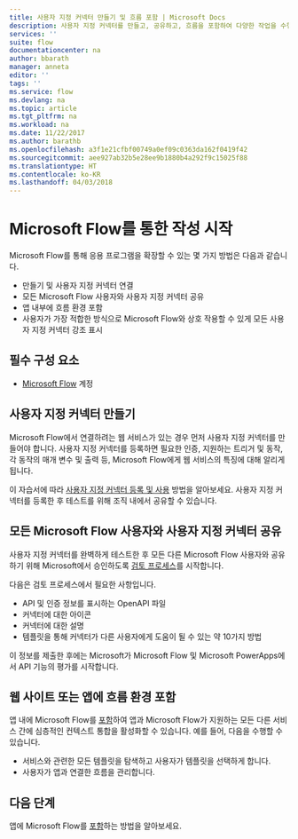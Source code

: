 ```yaml
---
title: 사용자 지정 커넥터 만들기 및 흐름 포함 | Microsoft Docs
description: 사용자 지정 커넥터를 만들고, 공유하고, 흐름을 포함하여 다양한 작업을 수행합니다.
services: ''
suite: flow
documentationcenter: na
author: bbarath
manager: anneta
editor: ''
tags: ''
ms.service: flow
ms.devlang: na
ms.topic: article
ms.tgt_pltfrm: na
ms.workload: na
ms.date: 11/22/2017
ms.author: barathb
ms.openlocfilehash: a3f1e21cfbf00749a0ef09c0363da162f0419f42
ms.sourcegitcommit: aee927ab32b5e28ee9b1880b4a292f9c15025f88
ms.translationtype: HT
ms.contentlocale: ko-KR
ms.lasthandoff: 04/03/2018
---
```

# <a name="start-to-build-with-microsoft-flow"></a>Microsoft Flow를 통한 작성 시작

Microsoft Flow를 통해 응용 프로그램을 확장할 수 있는 몇 가지 방법은 다음과 같습니다.

* 만들기 및 사용자 지정 커넥터 연결
* 모든 Microsoft Flow 사용자와 사용자 지정 커넥터 공유
* 앱 내부에 흐름 환경 포함
* 사용자가 가장 적합한 방식으로 Microsoft Flow와 상호 작용할 수 있게 모든 사용자 지정 커넥터 강조 표시

## <a name="prerequisites"></a>필수 구성 요소

* [Microsoft Flow](https://flow.microsoft.com) 계정

## <a name="create-a-custom-connector"></a>사용자 지정 커넥터 만들기

Microsoft Flow에서 연결하려는 웹 서비스가 있는 경우 먼저 사용자 지정 커넥터를 만들어야 합니다. 사용자 지정 커넥터를 등록하면 필요한 인증, 지원하는 트리거 및 동작, 각 동작의 매개 변수 및 출력 등, Microsoft Flow에게 웹 서비스의 특징에 대해 알리게 됩니다.

이 자습서에 따라 [사용자 지정 커넥터 등록 및 사용](https://powerapps.microsoft.com/tutorials/register-custom-api/) 방법을 알아보세요. 사용자 지정 커넥터를 등록한 후 테스트를 위해 조직 내에서 공유할 수 있습니다.

## <a name="share-a-custom-connector-with-all-microsoft-flow-users"></a>모든 Microsoft Flow 사용자와 사용자 지정 커넥터 공유

사용자 지정 커넥터를 완벽하게 테스트한 후 모든 다른 Microsoft Flow 사용자와 공유하기 위해 Microsoft에서 승인하도록 [검토 프로세스](https://flow.microsoft.com/blog/calling-all-saas-apps-now-you-can-build-your-own-connector-for-flow-and-logic-apps/)를 시작합니다.

다음은 검토 프로세스에서 필요한 사항입니다.

* API 및 인증 정보를 표시하는 OpenAPI 파일
* 커넥터에 대한 아이콘
* 커넥터에 대한 설명
* 템플릿을 통해 커넥터가 다른 사용자에게 도움이 될 수 있는 약 10가지 방법

이 정보를 제출한 후에는 Microsoft가 Microsoft Flow 및 Microsoft PowerApps에서 API 기능의 평가를 시작합니다.

## <a name="embed-the-flow-experience-into-your-website-or-app"></a>웹 사이트 또는 앱에 흐름 환경 포함

앱 내에 Microsoft Flow를 [포함](embed-flow-dev.md)하여 앱과 Microsoft Flow가 지원하는 모든 다른 서비스 간에 심층적인 컨텍스트 통합을 활성화할 수 있습니다. 예를 들어, 다음을 수행할 수 있습니다.

* 서비스와 관련한 모든 템플릿을 탐색하고 사용자가 템플릿을 선택하게 합니다.
* 사용자가 앱과 연결한 흐름을 관리합니다.

## <a name="next-steps"></a>다음 단계

앱에 Microsoft Flow를 [포함](embed-flow-dev.md)하는 방법을 알아보세요.
